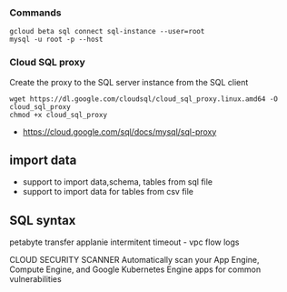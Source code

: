 ### Commands
``` 
gcloud beta sql connect sql-instance --user=root
mysql -u root -p --host 
```

### Cloud SQL proxy
Create the proxy to the SQL server instance from the SQL client
```
wget https://dl.google.com/cloudsql/cloud_sql_proxy.linux.amd64 -O cloud_sql_proxy
chmod +x cloud_sql_proxy
```

- https://cloud.google.com/sql/docs/mysql/sql-proxy


## import data
- support to import data,schema, tables from sql file
- support to import data for tables from csv file

## SQL syntax


petabyte transfer applanie
intermitent timeout - vpc flow logs


CLOUD SECURITY SCANNER
Automatically scan your App Engine, Compute Engine, and Google Kubernetes Engine apps for common vulnerabilities